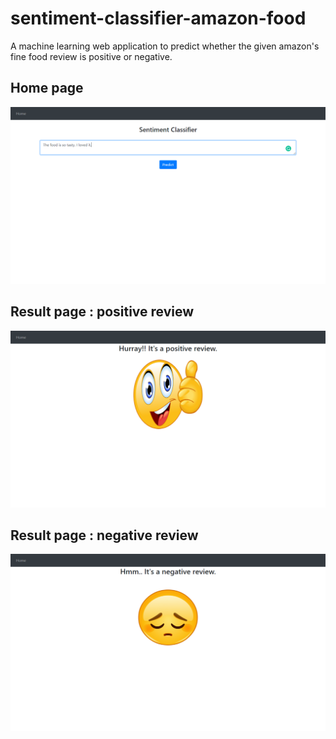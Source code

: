 # sentiment-classifier-amazon-food
A machine learning web application to predict whether the given amazon's fine food review is positive or negative.
## Home page
![home](https://github.com/ashok49473/sentiment-classifier-amazon-food/blob/main/static/images/home.png)

## Result page : positive review
![home](https://github.com/ashok49473/sentiment-classifier-amazon-food/blob/main/static/images/result1.png)

## Result page : negative review
![home](https://github.com/ashok49473/sentiment-classifier-amazon-food/blob/main/static/images/result0.png)


